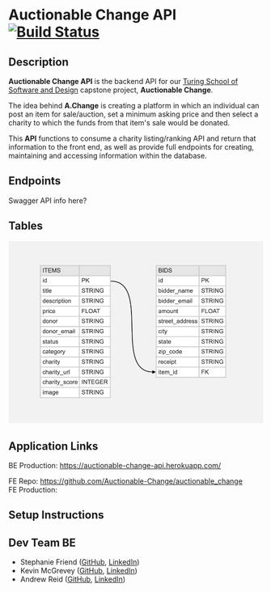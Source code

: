 # Auctionable Change API [![Build Status](https://travis-ci.com/Auctionable-Change/auctionable_change_api.svg?branch=master)](https://travis-ci.com/Auctionable-Change/auctionable_change_api)

## Description
**Auctionable Change API** is the backend API for our [Turing School of Software and Design](https://turing.io/) capstone project, **Auctionable Change**.

The idea behind **A.Change** is creating a platform in which an individual can post an item for sale/auction, set a minimum asking price and then select a charity to which the funds from that item's sale would be donated.

This **API** functions to consume a charity listing/ranking API and return that information to the front end, as well as provide full endpoints for creating, maintaining and accessing information within the database.

## Endpoints
Swagger API info here?

## Tables
![Screenshot](public/AC_tables_7-26-20.png)

## Application Links
BE Production: https://auctionable-change-api.herokuapp.com/


FE Repo: https://github.com/Auctionable-Change/auctionable_change  
FE Production:

## Setup Instructions

## Dev Team BE
 - Stephanie Friend ([GitHub](https://github.com/StephanieFriend), [LinkedIn](https://www.linkedin.com/in/s-friend/))
 - Kevin McGrevey ([GitHub](https://github.com/kmcgrevey), [LinkedIn](www.linkedin.com/in/‎kevin-mcgrevey‎-8660958/))
 - Andrew Reid ([GitHub](https://github.com/reid-andrew), [LinkedIn](https://www.linkedin.com/in/reida/))